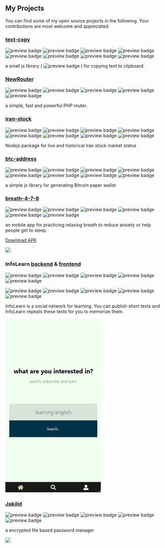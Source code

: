 ## My Projects
You can find some of my open source projects in the following. Your contributions are most welcome and appreciated.


### [text-copy](https://github.com/ferrriii/text-copy)
<img alt="preview badge" src="https://img.shields.io/npm/dw/text-copy?style=flat-square"> <img alt="preview badge" src="https://img.shields.io/npm/v/text-copy?style=flat-square"> <img alt="preview badge" src="https://img.shields.io/github/issues/ferrriii/text-copy?style=flat-square"> <img alt="preview badge" src="https://img.shields.io/bundlephobia/minzip/text-copy?style=flat-square"> <img alt="preview badge" src="https://img.shields.io/github/forks/ferrriii/text-copy?style=flat-square"> <img alt="preview badge" src="https://img.shields.io/github/stars/ferrriii/text-copy?style=flat-square"> <img alt="preview badge" src="https://img.shields.io/github/license/ferrriii/text-copy?style=flat-square"> <img alt="preview badge" src="https://img.shields.io/github/languages/top/ferrriii/text-copy?style=flat-square">

a small js library ( <img alt="preview badge" src="https://img.shields.io/bundlephobia/minzip/text-copy?style=flat-square"> ) for copying text to clipboard.


### [NewRouter](https://github.com/ferrriii/NewRouter)
<img alt="preview badge" src="https://img.shields.io/github/issues/ferrriii/NewRouter?style=flat-square"> <img alt="preview badge" src="https://img.shields.io/github/forks/ferrriii/NewRouter?style=flat-square"> <img alt="preview badge" src="https://img.shields.io/github/stars/ferrriii/NewRouter?style=flat-square"> <img alt="preview badge" src="https://img.shields.io/github/license/ferrriii/NewRouter?style=flat-square"> <img alt="preview badge" src="https://img.shields.io/github/languages/top/ferrriii/NewRouter?style=flat-square">

a simple, fast and powerful PHP router.


### [iran-stock](https://github.com/ferrriii/iran-stock)
<img alt="preview badge" src="https://img.shields.io/npm/dw/iran-stock?style=flat-square"> <img alt="preview badge" src="https://img.shields.io/npm/v/iran-stock?style=flat-square"> <img alt="preview badge" src="https://img.shields.io/github/issues/ferrriii/iran-stock?style=flat-square"> <img alt="preview badge" src="https://img.shields.io/bundlephobia/minzip/iran-stock?style=flat-square"> <img alt="preview badge" src="https://img.shields.io/github/forks/ferrriii/iran-stock?style=flat-square"> <img alt="preview badge" src="https://img.shields.io/github/stars/ferrriii/iran-stock?style=flat-square"> <img alt="preview badge" src="https://img.shields.io/github/license/ferrriii/iran-stock?style=flat-square"> <img alt="preview badge" src="https://img.shields.io/github/languages/top/ferrriii/iran-stock?style=flat-square">

Nodejs package for live and historical Iran stock market status


### [btc-address](https://github.com/ferrriii/btc-address)
<img alt="preview badge" src="https://img.shields.io/npm/dw/btc-address?style=flat-square"> <img alt="preview badge" src="https://img.shields.io/npm/v/btc-address?style=flat-square"> <img alt="preview badge" src="https://img.shields.io/github/issues/ferrriii/btc-address?style=flat-square"> <img alt="preview badge" src="https://img.shields.io/bundlephobia/minzip/btc-address?style=flat-square"> <img alt="preview badge" src="https://img.shields.io/github/forks/ferrriii/btc-address?style=flat-square"> <img alt="preview badge" src="https://img.shields.io/github/stars/ferrriii/btc-address?style=flat-square"> <img alt="preview badge" src="https://img.shields.io/github/license/ferrriii/btc-address?style=flat-square"> <img alt="preview badge" src="https://img.shields.io/github/languages/top/ferrriii/btc-address?style=flat-square">

a simple js library for generating Bitcoin paper wallet


### [breath-4-7-8](https://github.com/ferrriii/breath-4-7-8)
<img alt="preview badge" src="https://img.shields.io/github/issues/ferrriii/breath-4-7-8?style=flat-square"> <img alt="preview badge" src="https://img.shields.io/github/forks/ferrriii/breath-4-7-8?style=flat-square"> <img alt="preview badge" src="https://img.shields.io/github/stars/ferrriii/breath-4-7-8?style=flat-square"> <img alt="preview badge" src="https://img.shields.io/github/license/ferrriii/breath-4-7-8?style=flat-square"> <img alt="preview badge" src="https://img.shields.io/github/languages/top/ferrriii/breath-4-7-8?style=flat-square"> <img alt="preview badge" src="https://img.shields.io/github/downloads/ferrriii/breath-4-7-8/latest/total?style=flat-square">

an mobile app for practicing relaxing breath to reduce anxiety or help people get to sleep.

[Download APK](https://github.com/ferrriii/breath-4-7-8/releases/download/v1.0.1/breath478.apk)

![](https://github.com/ferrriii/breath-4-7-8/raw/master/resources/demo.gif)


### InfoLearn [backend](https://github.com/ferrriii/infolearn-backend) & [frontend](https://github.com/ferrriii/infolearn-frontend)
<img alt="preview badge" src="https://img.shields.io/github/issues/ferrriii/infolearn-backend?style=flat-square"> <img alt="preview badge" src="https://img.shields.io/github/forks/ferrriii/infolearn-backend?style=flat-square"> <img alt="preview badge" src="https://img.shields.io/github/stars/ferrriii/infolearn-backend?style=flat-square"> <img alt="preview badge" src="https://img.shields.io/github/license/ferrriii/infolearn-backend?style=flat-square"> <img alt="preview badge" src="https://img.shields.io/github/languages/top/ferrriii/infolearn-backend?style=flat-square">

<img alt="preview badge" src="https://img.shields.io/github/issues/ferrriii/infolearn-frontend?style=flat-square"> <img alt="preview badge" src="https://img.shields.io/github/forks/ferrriii/infolearn-frontend?style=flat-square"> <img alt="preview badge" src="https://img.shields.io/github/stars/ferrriii/infolearn-frontend?style=flat-square"> <img alt="preview badge" src="https://img.shields.io/github/license/ferrriii/infolearn-frontend?style=flat-square"> <img alt="preview badge" src="https://img.shields.io/github/languages/top/ferrriii/infolearn-frontend?style=flat-square">

InfoLearn is a social network for learning. You can publish short texts and InfoLearn repeats these texts for you to memorize them.

![](https://github.com/ferrriii/infolearn-frontend/raw/master/resources/infolearn-demo.gif)


### [Jakilid](https://github.com/ferrriii/Jakilid)
<img alt="preview badge" src="https://img.shields.io/github/issues/ferrriii/Jakilid?style=flat-square"> <img alt="preview badge" src="https://img.shields.io/github/forks/ferrriii/Jakilid?style=flat-square"> <img alt="preview badge" src="https://img.shields.io/github/stars/ferrriii/Jakilid?style=flat-square"> <img alt="preview badge" src="https://img.shields.io/github/license/ferrriii/Jakilid?style=flat-square"> <img alt="preview badge" src="https://img.shields.io/github/languages/top/ferrriii/Jakilid?style=flat-square">

a encrypted file based password manager

![](https://raw.githubusercontent.com/ferrriii/Jakilid/raw/master/resource/jakilid-demo.gif)
